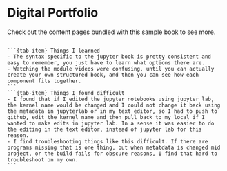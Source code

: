 # Digital Portfolio

Check out the content pages bundled with this sample book to see more.

```{tableofcontents}
```

````{tab-set}
```{tab-item} Things I learned
- The syntax specific to the jupyter book is pretty consistent and easy to remember, you just have to learn what options there are.
- Watching the module videos were confusing, until you can actually create your own structured book, and then you can see how each component fits together.
```
```{tab-item} Things I found difficult
- I found that if I edited the jupyter notebooks using jupyter lab, the kernel name would be changed and I could not change it back using the metadata in jupyterlab or in my text editor, so I had to push to github, edit the kernel name and then pull back to my local if I wanted to make edits in jupyter lab. In a sense it was easier to do the editing in the text editor, instead of jupyter lab for this reason.
- I find troubleshooting things like this difficult. If there are programs missing that is one thing, but when metatdata is changed mid project, or the build fails for obscure reasons, I find that hard to troubleshoot on my own.
```
````